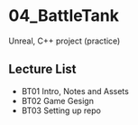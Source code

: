 # 04_BattleTank
Unreal, C++ project (practice)


## Lecture List
* BT01 Intro, Notes and Assets
* BT02 Game Gesign
* BT03 Setting up repo
